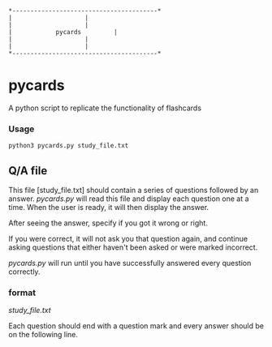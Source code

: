 	*----------------------------------------*
	|					 |
	|					 |
	|	         pycards		 |
	|					 |
	|					 |
	*----------------------------------------*


# pycards

A python script to replicate the functionality of flashcards

### Usage
```
python3 pycards.py study_file.txt
```


## Q/A file
This file [study_file.txt] should contain a series of questions followed by an answer.
*pycards.py* will read this file and display each question one at a time. When the user is ready, it will then display the answer.


After seeing the answer, specify if you got it wrong or right.


If you were correct, it will not ask you that question again, and continue asking questions that either haven't been asked
or were marked incorrect.

*pycards.py* will run until you have successfully answered every question correctly.

### format
*study_file.txt*

Each question should end with a question mark and every answer should be on the following line.
